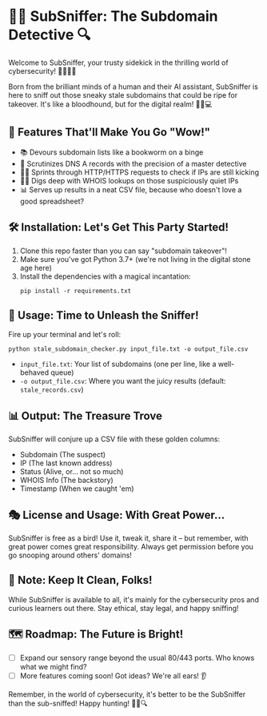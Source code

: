 # 🕵️‍♂️ SubSniffer: The Subdomain Detective 🔍

Welcome to SubSniffer, your trusty sidekick in the thrilling world of cybersecurity! 🦸‍♀️🦸‍♂️

Born from the brilliant minds of a human and their AI assistant, SubSniffer is here to sniff out those sneaky stale subdomains that could be ripe for takeover. It's like a bloodhound, but for the digital realm! 🐕‍🦺💻

## 🌟 Features That'll Make You Go "Wow!"

- 📚 Devours subdomain lists like a bookworm on a binge
- 🔎 Scrutinizes DNS A records with the precision of a master detective
- 🏃‍♂️ Sprints through HTTP/HTTPS requests to check if IPs are still kicking
- 🕵️‍♀️ Digs deep with WHOIS lookups on those suspiciously quiet IPs
- 📊 Serves up results in a neat CSV file, because who doesn't love a good spreadsheet?

## 🛠️ Installation: Let's Get This Party Started!

1. Clone this repo faster than you can say "subdomain takeover"!
2. Make sure you've got Python 3.7+ (we're not living in the digital stone age here)
3. Install the dependencies with a magical incantation:
   ```
   pip install -r requirements.txt
   ```

## 🚀 Usage: Time to Unleash the Sniffer!

Fire up your terminal and let's roll:

```
python stale_subdomain_checker.py input_file.txt -o output_file.csv
```

- `input_file.txt`: Your list of subdomains (one per line, like a well-behaved queue)
- `-o output_file.csv`: Where you want the juicy results (default: `stale_records.csv`)

## 📊 Output: The Treasure Trove

SubSniffer will conjure up a CSV file with these golden columns:

- Subdomain (The suspect)
- IP (The last known address)
- Status (Alive, or... not so much)
- WHOIS Info (The backstory)
- Timestamp (When we caught 'em)

## 🎭 License and Usage: With Great Power...

SubSniffer is free as a bird! Use it, tweak it, share it – but remember, with great power comes great responsibility. Always get permission before you go snooping around others' domains!

## 📝 Note: Keep It Clean, Folks!

While SubSniffer is available to all, it's mainly for the cybersecurity pros and curious learners out there. Stay ethical, stay legal, and happy sniffing!

## 🗺️ Roadmap: The Future is Bright!

- [ ] Expand our sensory range beyond the usual 80/443 ports. Who knows what we might find?
- [ ] More features coming soon! Got ideas? We're all ears! 👂

Remember, in the world of cybersecurity, it's better to be the SubSniffer than the sub-sniffed! Happy hunting! 🕵️‍♂️🔍
